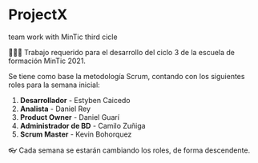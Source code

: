 # ProjectX
team work with MinTic third cicle

👨🏽‍💻 Trabajo requerido para el desarrollo del ciclo 3 de la escuela de formación MinTic 2021.

Se tiene como base la metodología Scrum, contando con los siguientes roles para la semana inicial:
  1. **Desarrollador** - Estyben Caicedo
  2. **Analista** - Daniel Rey
  3. **Product Owner** - Daniel Guarí
  4. **Administrador de BD** - Camilo Zuñiga
  5. **Scrum Master** - Kevin Bohorquez

👓 Cada semana se estarán cambiando los roles, de forma descendente.
